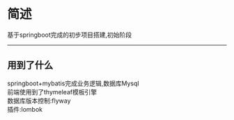 <h1>简述</h1>
基于springboot完成的初步项目搭建,初始阶段

<hr>
<h2>用到了什么</h2>
springboot+mybatis完成业务逻辑,数据库Mysql<br>
前端使用到了thymeleaf模板引擎<br>
数据库版本控制:flyway<br>
插件:lombok<br>